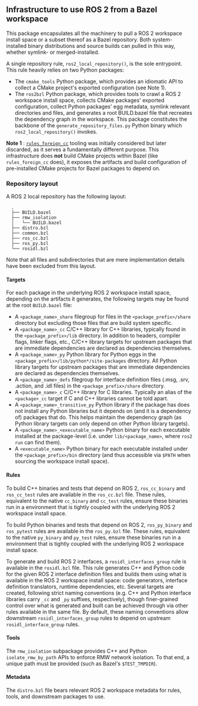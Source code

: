 ## Infrastructure to use ROS 2 from a Bazel workspace

This package encapsulates all the machinery to pull a ROS 2 workspace install
space or a subset thereof as a Bazel repository. Both system-installed binary
distributions and source builds can pulled in this way, whether symlink- or
merged-installed.

A single repository rule, `ros2_local_repository()`, is the sole entrypoint.
This rule heavily relies on two Python packages:

- The `cmake_tools` Python package, which provides an idiomatic API to collect
  a CMake project's exported configuration (see Note 1).
- The `ros2bzl` Python package, which provides tools to crawl a ROS 2 workspace
  install space, collects CMake packages' exported configuration, collect Python
  packages' egg metadata, symlink relevant directories and files, and generates
  a root BUILD.bazel file that recreates the dependency graph in the workspace.
  This package constitutes the backbone of the `generate_repository_files.py`
  Python binary which `ros2_local_repository()` invokes.

**Note 1**
: [`rules_foreign_cc`](https://github.com/bazelbuild/rules_foreign_cc) tooling
  was initially considered but later discarded, as it serves a fundamentally
  different purpose. This infrastructure does **not** build CMake projects
  within Bazel (like `rules_foreign_cc` does), it exposes the artifacts and
  build configuration of pre-installed CMake projects for Bazel packages to
  depend on.

### Repository layout

A ROS 2 local repository has the following layout:

```
  .
  ├── BUILD.bazel
  ├── rmw_isolation
  │   └── BUILD.bazel
  ├── distro.bzl
  ├── common.bzl
  ├── ros_cc.bzl
  ├── ros_py.bzl
  └── rosidl.bzl
```

Note that all files and subdirectories that are mere implementation details
have been excluded from this layout.

#### Targets

For each package in the underlying ROS 2 workspace install space, depending on
the artifacts it generates, the following targets may be found at the root
`BUILD.bazel` file:

- A `<package_name>_share` filegroup for files in the `<package_prefix>/share`
  directory but excluding those files that are build system specific.
- A `<package_name>_cc` C/C++ library for C++ libraries, typically found in
  the `<package_prefix>/lib` directory. In addition to headers, compiler flags,
  linker flags, etc., C/C++ library targets for upstream packages that are
  immediate dependencies are declared as dependencies themselves.
- A `<package_name>_py` Python library for Python eggs in the
  `<package_prefix>/lib/python*/site-packages` directory. All Python library
  targets for upstream packages that are immediate dependencies are declared
  as dependencies themselves.
- A `<package_name>_defs` filegroup for interface definition files (.msg, .srv,
  .action, and .idl files) in the `<package_prefix>/share` directory.
- A `<package_name>_c` C/C++ library for C libraries. Typically an alias of the
  `<package>_cc` target if C and C++ libraries cannot be told apart.
- A `<package_name>_transitive_py` Python library if the package has does not
  install any Python libraries but it depends on (and it is a dependency of)
  packages that do. This helps maintain the dependency graph (as Python library
  targets can only depend on other Python library targets).
- A `<package_name>_<executable_name>` Python binary for each executable
  installed at the package-level (i.e. under `lib/<package_name>`, where
  `ros2 run` can find them).
- A `<executable_name>` Python binary for each executable installed under the
  `<package_prefix>/bin` directory (and thus accessible via `$PATH` when
  sourcing the workspace install space).

#### Rules

To build C++ binaries and tests that depend on ROS 2, `ros_cc_binary` and
`ros_cc_test` rules are available in the `ros_cc.bzl` file. These rules,
equivalent to the native `cc_binary` and `cc_test` rules, ensure these binaries
run in a environment that is tightly coupled with the underlying ROS 2 workspace
install space.

To build Python binaries and tests that depend on ROS 2, `ros_py_binary` and
`ros_pytest` rules are available in the `ros_py.bzl` file. These rules,
equivalent to the native `py_binary` and `py_test` rules, ensure these binaries
run in a environment that is tightly coupled with the underlying ROS 2 workspace
install space.

To generate and build ROS 2 interfaces, a `rosidl_interfaces_group` rule is
available in the `rosidl.bzl` file. This rule generates C++ and Python code
for the given ROS 2 interface definition files and builds them using what is
available in the ROS 2 workspace install space: code generators, interface
definition translators, runtime dependencies, etc. Several targets are created,
following strict naming conventions (e.g. C++ and Python interface libraries
carry `_cc` and `_py` suffixes, respectively), though finer-grained control over
what is generated and built can be achieved through via other rules available in
the same file. By default, these naming conventions allow downstream
`rosidl_interfaces_group` rules to depend on upstream `rosidl_interface_group`
rules.

#### Tools

The `rmw_isolation` subpackage provides C++ and Python `isolate_rmw_by_path`
APIs to enforce RMW network isolation. To that end, a unique path must be
provided (such as Bazel's `$TEST_TMPDIR`).

#### Metadata

The `distro.bzl` file bears relevant ROS 2 workspace metadata for rules, tools,
and downstream packages to use.
